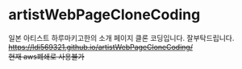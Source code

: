 # artistWebPageCloneCoding
일본 아티스트 하루마키고한의 소개 페이지 클론 코딩입니다. 잘부탁드립니다.<br>
<strike>https://ldi569321.github.io/artistWebPageCloneCoding/ <br>현재 aws폐쇄로 사용불가</strike>
